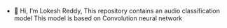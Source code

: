 - 👋 Hi, I’m Lokesh Reddy, This repository contains an audio classification model
This model is based on Convolution neural network

<!---
lokireddy09/lokireddy09 is a ✨ special ✨ repository because its `README.md` (this file) appears on your GitHub profile.
You can click the Preview link to take a look at your changes.
--->
